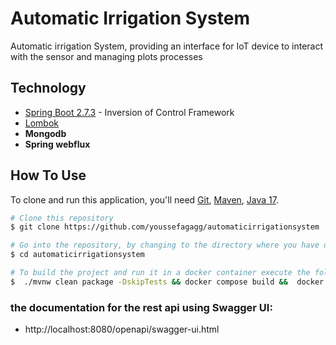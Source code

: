 
# Automatic Irrigation System
Automatic irrigation System, providing an interface for IoT device to interact with the sensor and managing plots processes
## Technology
* [Spring Boot 2.7.3](https://projects.spring.io/spring-boot/) - Inversion of Control Framework
* [Lombok](https://projectlombok.org/)
* **Mongodb**
* **Spring webflux**

## How To Use

To clone and run this application, you'll need [Git](https://git-scm.com), [Maven](https://maven.apache.org/), [Java 17](https://www.oracle.com/technetwork/java/javase/downloads/jdk17-downloads-5066655.html). 

```bash
# Clone this repository
$ git clone https://github.com/youssefagagg/automaticirrigationsystem

# Go into the repository, by changing to the directory where you have downloaded the project
$ cd automaticirrigationsystem

# To build the project and run it in a docker container execute the following command:
$  ./mvnw clean package -DskipTests && docker compose build &&  docker compose up -d
```
### the documentation for the rest api using Swagger UI:
- http://localhost:8080/openapi/swagger-ui.html
